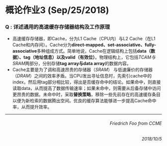 # 概论作业3 (Sep/25/2018) #

### Q : 详述通用的高速缓存存储器结构及工作原理
* 高速缓存存储器，即Cache，分为L1 Cache（CPU内）与L2 Cache（在L1 Cache和内存间）。Cache分为**direct-mapped、set-associative、fully-associative**多种组成方式。简单地说，Cache在逻辑结构上包括**data（数据）、tag（地址信息）以及valid（有效位）**。物理结构上，它包括*TCAM与SRAM*两部分，分别存储**tag array与data array**的数据内容。
* Cache主要是为了调和高速昂贵的存储器（*SRAM*） 与低速廉价的存储器（*DRAM*）之间的效率矛盾。当CPU发出寻址信息时，先索引cache中的index，然后用tag部分相比较，得出是否缓存命中的结论。如果命中，则直接读取data，从而提高了数据传输速率；如果未命中，则需要从后备存储中访问更昂贵的数据。未命中时，采取**替换策略**，移除一些先前存在的高速缓存条目以便为新检索的数据腾出空间。优良的缓存算法能够进一步提高Cache命中率，从而提升效率。
***
###### <p align="right">Friedrich Foo *from CCME* </p>
###### <p align="right">2018/10/5 </p>

